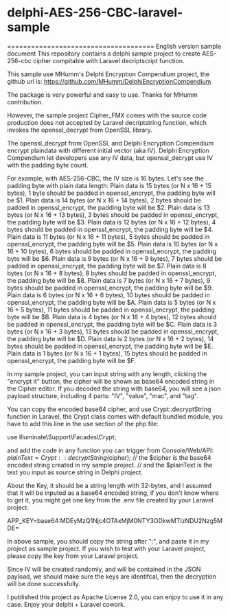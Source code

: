 # delphi-AES-256-CBC-laravel-sample

===================================== English version sample document
This repository contains a delphi sample project to create AES-256-cbc cipher compitable with Laravel decriptscript function.

This sample use MHumm's Delphi Encryption Compendium project, the github url is:
https://github.com/MHumm/DelphiEncryptionCompendium

The package is very powerful and easy to use. Thanks for MHumm contribution.

However, the sample project Cipher_FMX comes with the source code production does not
accepted by Laravel decriptstring function, which invokes the openssl_decrypt from OpenSSL
library.

The openssl_decrypt from OpenSSL and Delphi Encryption Compendium encrypt plaindata with different
initial vector (aka IV). Delphi Encryption Compendium let developers use any IV data, but openssl_decrypt
use IV with the padding byte count.

For example, with AES-256-CBC, the IV size is 16 bytes. Let's see the padding byte with plain data length:
Plain data is 15 bytes (or N x 16 + 15 bytes), 1 byte should be padded in openssl_encrypt, the padding byte will be $1.
Plain data is 14 bytes (or N x 16 + 14 bytes), 2 bytes should be padded in openssl_encrypt, the padding byte will be $2.
Plain data is 13 bytes (or N x 16 + 13 bytes), 3 bytes should be padded in openssl_encrypt, the padding byte will be $3.
Plain data is 12 bytes (or N x 16 + 12 bytes), 4 bytes should be padded in openssl_encrypt, the padding byte will be $4.
Plain data is 11 bytes (or N x 16 + 11 bytes), 5 bytes should be padded in openssl_encrypt, the padding byte will be $5.
Plain data is 10 bytes (or N x 16 + 10 bytes), 6 bytes should be padded in openssl_encrypt, the padding byte will be $6.
Plain data is 9 bytes (or N x 16 + 9 bytes), 7 bytes should be padded in openssl_encrypt, the padding byte will be $7.
Plain data is 8 bytes (or N x 16 + 8 bytes), 8 bytes should be padded in openssl_encrypt, the padding byte will be $8.
Plain data is 7 bytes (or N x 16 + 7 bytes), 9 bytes should be padded in openssl_encrypt, the padding byte will be $9.
Plain data is 6 bytes (or N x 16 + 6 bytes), 10 bytes should be padded in openssl_encrypt, the padding byte will be $A.
Plain data is 5 bytes (or N x 16 + 5 bytes), 11 bytes should be padded in openssl_encrypt, the padding byte will be $B.
Plain data is 4 bytes (or N x 16 + 4 bytes), 12 bytes should be padded in openssl_encrypt, the padding byte will be $C.
Plain data is 3 bytes (or N x 16 + 3 bytes), 13 bytes should be padded in openssl_encrypt, the padding byte will be $D.
Plain data is 2 bytes (or N x 16 + 2 bytes), 14 bytes should be padded in openssl_encrypt, the padding byte will be $E.
Plain data is 1 bytes (or N x 16 + 1 bytes), 15 bytes should be padded in openssl_encrypt, the padding byte will be $F.

In my sample project, you can input string with any length, clicking the "encrypt it" button, the cipher will be shown
as base64 encoded string in the Cipher editor. If you decoded the string with base64, you will see a json payload structure,
including 4 parts: "IV", "value", "mac", and "tag".

You can copy the encoded base64 cipher, and use Crypt::decryptString function in Laravel, the Crypt class comes with
default bundled module, you have to add this line in the use section of the php file:

use Illuminate\Support\Facades\Crypt;

and add the code in any function you can trigger from Console/Web/API:
$plainText = Crypt::decryptString($cipher); // the $cipher is the base64 encoded string created in my sample project.
                                            // and the $plainText is the text you input as source string in Delphi project.
                                            
About the Key, it should be a string length with 32-bytes, and I assumed that it will be inputed as a base64 encoded string,
if you don't know where to get it, you might get one key from the .env file created by your Laravel project:

APP_KEY=base64:MDEyMzQ1Njc4OTAxMjM0NTY3ODkwMTIzNDU2Nzg5MDE=

In above sample, you should copy the string after ":", and paste it in my project as sample project.
If you wish to test with your Laravel project, please copy the key from your Laravel project.

Since IV will be created randomly, and will be contained in the JSON payload, we should make sure the keys are identifcal,
then the decryption will be done successfully.

I published this project as Apache License 2.0, you can enjoy to use it in any case. Enjoy your delphi + Laravel cowork.
